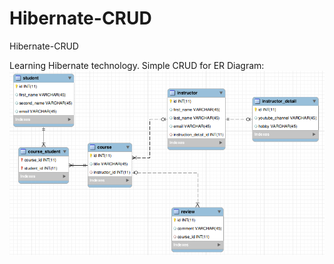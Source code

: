 # Hibernate-CRUD
Hibernate-CRUD

Learning Hibernate technology. Simple CRUD for ER Diagram: 
![alt text](src/ER_Diagram.png)
